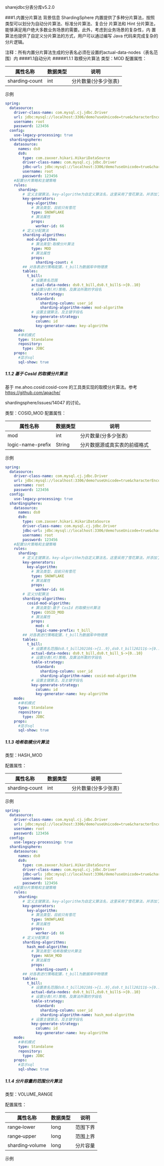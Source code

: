 sharejdbc分表分库v5.2.0

###1.内置分片算法
背景信息
ShardingSphere 内置提供了多种分片算法，按照类型可以划分为自动分片算法、标准分片算法、复合分
片算法和 Hint 分片算法，能够满足用户绝大多数业务场景的需要。此外，考虑到业务场景的复杂性，内
置算法也提供了自定义分片算法的方式，用户可以通过编写 Java 代码来完成复杂的分片逻辑。

注释：所有内置分片算法生成的分表名必须在设置的actual-data-nodes（表名范围）内
####1.1自动分片
#####1.1.1 取模分片算法
类型：MOD
配置属性：

| 属性名称           | 数据类型 | 说明          |
| -------------- | ---- | ----------- |
| sharding‐count | int  | 分片数量(分多少张表) |

示例

```yaml
spring:
  datasource:
    driver-class-name: com.mysql.cj.jdbc.Driver
    url: jdbc:mysql://localhost:3306/demo?useUnicode=true&characterEncoding=UTF-8&serverTimezone=Asia/Shanghai&nullCatalogMeansCurrent=true
    username: root
    password: 123456
  config:
    use-legacy-processing: true
  shardingsphere:
    datasource:
      names: ds0
      ds0:
        type: com.zaxxer.hikari.HikariDataSource
        driver-class-name: com.mysql.cj.jdbc.Driver
        jdbc-url: jdbc:mysql://localhost:3306/demo?useUnicode=true&characterEncoding=UTF-8&serverTimezone=Asia/Shanghai&nullCatalogMeansCurrent=true
        username: root
        password: 123456
    #配置分片策略和主键策略
    rules:
      sharding:
        # 定义主键算法，key-algorithm为自定义算法名，这里采用了雪花算法，并添加了机器码标识(666)
        key-generators:
          key-algorithm:
            # 算法类型，目前只有雪花
            type: SNOWFLAKE
            # 算法属性
            props:
              worker-id: 66
        # 定义分配算法
        sharding-algorithms:
          mod-algorithm:
            # 算法类型:取模分片算法
            type: MOD
            # 算法属性
            props:
              sharding-count: 4
        ## 对各表进行策略配置，t_bill为数据库中物理表
        tables:
          t_bill:
            # 设置表名范围
            actual-data-nodes: ds0.t_bill,ds0.t_bill$->{0..10}
            # 设置分表(片)策略，及算法所需的字段名
            table-strategy:
              standard:
                sharding-column: user_id
                sharding-algorithm-name: mod-algorithm
            # 设置主键算法，及主键字段名
            key-generate-strategy:
              column: id
              key-generator-name: key-algorithm
    mode:
      #单机模式
      type: Standalone
      repository:
        type: JDBC
    props:
      #显示sql
      sql-show: true
```

##### 1.1.2 基于 CosId 的取模分片算法

基于 me.ahoo.cosid:cosid-core 的工具类实现的取模分片算法。参考 https://github.com/apache/

shardingsphere/issues/14047 的讨论。

类型：COSID_MOD
配置属性：

| 属性名称              | 数据类型   | 说明             |
| ----------------- | ------ | -------------- |
| mod               | int    | 分片数量(分多少张表)    |
| logic-name-prefix | String | 分片数据源或真实表的前缀格式 |

示例

```yaml
spring:
  datasource:
    driver-class-name: com.mysql.cj.jdbc.Driver
    url: jdbc:mysql://localhost:3306/demo?useUnicode=true&characterEncoding=UTF-8&serverTimezone=Asia/Shanghai&nullCatalogMeansCurrent=true
    username: root
    password: 123456
  config:
    use-legacy-processing: true
  shardingsphere:
    datasource:
      names: ds0
      ds0:
        type: com.zaxxer.hikari.HikariDataSource
        driver-class-name: com.mysql.cj.jdbc.Driver
        jdbc-url: jdbc:mysql://localhost:3306/demo?useUnicode=true&characterEncoding=UTF-8&serverTimezone=Asia/Shanghai&nullCatalogMeansCurrent=true
        username: root
        password: 123456
    #配置分片策略和主键策略
    rules:
      sharding:
        # 定义主键算法，key-algorithm为自定义算法名，这里采用了雪花算法，并添加了机器码标识(666)
        key-generators:
          key-algorithm:
            # 算法类型，目前只有雪花
            type: SNOWFLAKE
            # 算法属性
            props:
              worker-id: 66
        # 定义分配算法
        sharding-algorithms:
          cosid-mod-algorithm:
            # 算法类型:基于 CosId 的取模分片算法
            type: COSID_MOD
            # 算法属性
            props:
              mod: 4
              logic-name-prefix: t_bill_
        ## 对各表进行策略配置，t_bill为数据库中物理表
        tables:
          t_bill:
            # 设置表名范围ds0.t_bill20210$->{1..9},ds0.t_bill20211$->{0..2}
            actual-data-nodes: ds0.t_bill,ds0.t_bill_$->{0..10}
            # 设置分表(片)策略，及算法所需的字段名
            table-strategy:
              standard:
                sharding-column: user_id
                sharding-algorithm-name: cosid-mod-algorithm
            # 设置主键算法，及主键字段名
            key-generate-strategy:
              column: id
              key-generator-name: key-algorithm
    mode:
      #单机模式
      type: Standalone
      repository:
        type: JDBC
    props:
      #显示sql
      sql-show: true
```

##### 1.1.3 哈希取模分片算法

类型：HASH_MOD


配置属性：

| 属性名称           | 数据类型 | 说明          |
| -------------- | ---- | ----------- |
| sharding‐count | int  | 分片数量(分多少张表) |

示例

```yaml
spring:
  datasource:
    driver-class-name: com.mysql.cj.jdbc.Driver
    url: jdbc:mysql://localhost:3306/demo?useUnicode=true&characterEncoding=UTF-8&serverTimezone=Asia/Shanghai&nullCatalogMeansCurrent=true
    username: root
    password: 123456
  config:
    use-legacy-processing: true
  shardingsphere:
    datasource:
      names: ds0
      ds0:
        type: com.zaxxer.hikari.HikariDataSource
        driver-class-name: com.mysql.cj.jdbc.Driver
        jdbc-url: jdbc:mysql://localhost:3306/demo?useUnicode=true&characterEncoding=UTF-8&serverTimezone=Asia/Shanghai&nullCatalogMeansCurrent=true
        username: root
        password: 123456
    #配置分片策略和主键策略
    rules:
      sharding:
        # 定义主键算法，key-algorithm为自定义算法名，这里采用了雪花算法，并添加了机器码标识(666)
        key-generators:
          key-algorithm:
            # 算法类型，目前只有雪花
            type: SNOWFLAKE
            # 算法属性
            props:
              worker-id: 66
        # 定义分配算法
        sharding-algorithms:
          hash_mod-algorithm:
            # 算法类型:哈希取模分片算法
            type: HASH_MOD
            # 算法属性
            props:
              sharding-count: 4
        ## 对各表进行策略配置，t_bill为数据库中物理表
        tables:
          t_bill:
            # 设置表名范围ds0.t_bill20210$->{1..9},ds0.t_bill20211$->{0..2}
            actual-data-nodes: ds0.t_bill,ds0.t_bill$->{0..10}
            # 设置分表(片)策略，及算法所需的字段名
            table-strategy:
              standard:
                sharding-column: user_id
                sharding-algorithm-name: hash_mod-algorithm
            # 设置主键算法，及主键字段名
            key-generate-strategy:
              column: id
              key-generator-name: key-algorithm
    mode:
      #单机模式
      type: Standalone
      repository:
        type: JDBC
    props:
      #显示sql
      sql-show: true
```

##### 1.1.4 分片容量的范围分片算法

类型：VOLUME_RANGE

配置属性：

| 属性名称            | 数据类型 | 说明   |
| --------------- | ---- | ---- |
| range‐lower     | long | 范围下界 |
| range‐upper     | long | 范围上界 |
| sharding‐volume | long | 分片容量 |

示例